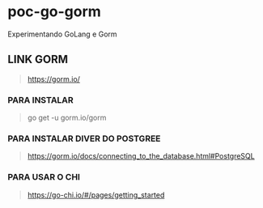 # poc-go-gorm
Experimentando GoLang e Gorm

## LINK GORM
> https://gorm.io/

### PARA INSTALAR
> go get -u gorm.io/gorm

### PARA INSTALAR DIVER DO POSTGREE
> https://gorm.io/docs/connecting_to_the_database.html#PostgreSQL

### PARA USAR O CHI
> https://go-chi.io/#/pages/getting_started